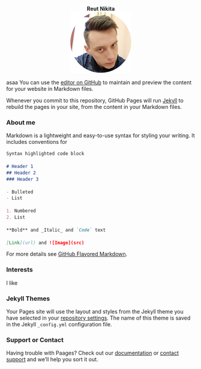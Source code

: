 <p align="center">
  <b> Reut Nikita</b><br>
  <img src="https://raw.githubusercontent.com/NikitaReut7/NikitaReut7.github.io/master/image.png">
</p>



asaa
You can use the [editor on GitHub](https://github.com/NikitaReut7/NikitaReut7.github.io/edit/master/index.md) to maintain and preview the content for your website in Markdown files.

Whenever you commit to this repository, GitHub Pages will run [Jekyll](https://jekyllrb.com/) to rebuild the pages in your site, from the content in your Markdown files.

### About me

Markdown is a lightweight and easy-to-use syntax for styling your writing. It includes conventions for

```markdown
Syntax highlighted code block

# Header 1
## Header 2
### Header 3

- Bulleted
- List

1. Numbered
2. List

**Bold** and _Italic_ and `Code` text

[Link](url) and ![Image](src)
```

For more details see [GitHub Flavored Markdown](https://guides.github.com/features/mastering-markdown/).

### Interests
I like 

### Jekyll Themes

Your Pages site will use the layout and styles from the Jekyll theme you have selected in your [repository settings](https://github.com/NikitaReut7/NikitaReut7.github.io/settings). The name of this theme is saved in the Jekyll `_config.yml` configuration file.

### Support or Contact

Having trouble with Paages? Check out our [documentation](https://help.github.com/categories/github-pages-basics/) or [contact support](https://github.com/contact) and we’ll help you sort it out.
